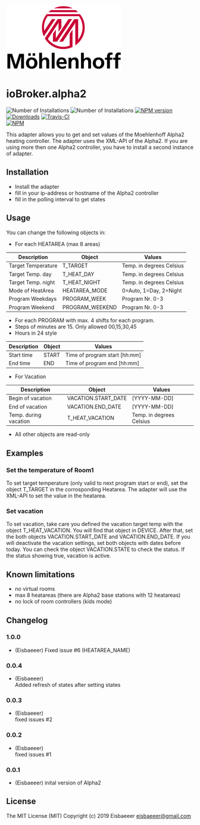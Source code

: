 ![Logo](admin/mh-logo-schrift.png)
# ioBroker.alpha2
![Number of Installations](http://iobroker.live/badges/alpha2-installed.svg) ![Number of Installations](http://iobroker.live/badges/alpha2-stable.svg) [![NPM version](http://img.shields.io/npm/v/iobroker.alpha2.svg)](https://www.npmjs.com/package/iobroker.alpha2)
[![Downloads](https://img.shields.io/npm/dm/iobroker.alpha2.svg)](https://www.npmjs.com/package/iobroker.alpha2)
[![Travis-CI](https://travis-ci.org/Eisbaeeer/ioBroker.alpha2.svg?branch=master)](https://www.travis-ci.org/Eisbaeeer/ioBroker.alpha2)   
[![NPM](https://nodei.co/npm/iobroker.alpha2.png?downloads=true)](https://nodei.co/npm/iobroker.alpha2/)

This adapter allows you to get and set values of the Moehlenhoff Alpha2 heating controller.
The adapter uses the XML-API of the Alpha2. If you are using more then one Alpha2 controller, you have to install a second instance of adapter.

## Installation
- Install the adapter
- fill in your ip-address or hostname of the Alpha2 controller
- fill in the polling interval to get states

## Usage
You can change the following objects in:
- For each HEATAREA (max 8 areas)    

| Description         | Object          | Values                    |   
|---------------------|-----------------|---------------------------|   
| Target Temperature  | T_TARGET        | Temp. in degrees Celsius  |   
| Target Temp. day    | T_HEAT_DAY      | Temp. in degrees Celsius  |   
| Target Temp. night  | T_HEAT_NIGHT    | Temp. in degrees Celsius  |   
| Mode of HeatArea    | HEATAREA_MODE   | 0=Auto, 1=Day, 2=Night    |   
| Program Weekdays    | PROGRAM_WEEK    | Program Nr. 0-3           |   
| Program Weekend     | PROGRAM_WEEKEND | Program Nr. 0-3           |   
   
- For each PROGRAM with max. 4 shifts for each program.    
- Steps of minutes are 15. Only allowed 00,15,30,45   
- Hours in 24 style   

| Description         | Object          | Values                        |   
|---------------------|-----------------|-------------------------------|   
| Start time          | START           | Time of program start [hh:mm] |   
| End time            | END             | Time of program end [hh:mm]   |   

- For Vacation   

| Description           | Object              | Values                   |   
|-----------------------|---------------------|--------------------------|   
| Begin of vacation     | VACATION.START_DATE | [YYYY-MM-DD]             |   
| End of vacation       | VACATION.END_DATE   | [YYYY-MM-DD]             |   
| Temp. during vacation | T_HEAT_VACATION     | Temp. in degrees Celsius |   

- All other objects are read-only   

## Examples
### Set the temperature of Room1
To set target temperature (only valid to next program start or end), set the object T_TARGET in the corrosponding Heatarea.
The adapter will use the XML-API to set the value in the heatarea.

### Set vacation
To set vacation, take care you defined the vacation target temp with the object T_HEAT_VACATION. You will find that object in DEVICE.
After that, set the both objects VACATION.START_DATE and VACATION.END_DATE. If you will deactivate the vacation settings, set both objects with dates before today.
You can check the object VACATION.STATE to check the status. If the status showing true, vacation is active.

## Known limitations
- no virtual rooms
- max 8 heatareas (there are Alpha2 base stations with 12 heatareas)
- no lock of room controllers (kids mode)

## Changelog

### 1.0.0
- (Eisbaeeer)
Fixed issue #6 (HEATAREA_NAME)

### 0.0.4
- (Eisbaeeer)   
Added refresh of states after setting states

### 0.0.3
- (Eisbaeeer)   
fixed issues #2

### 0.0.2
- (Eisbaeeer)   
fixed issues #1

### 0.0.1
- (Eisbaeeer) inital version of Alpha2

## License
The MIT License (MIT)
Copyright (c) 2019 Eisbaeeer <eisbaeeer@gmail.com> 
